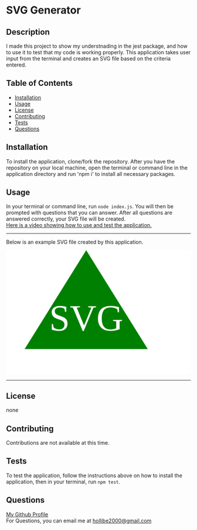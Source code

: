 # SVG Generator

## Description
I made this project to show my understnading in the jest package, and how to use it to test that my code is working properly. This application takes user input from the terminal and creates an SVG file based on the criteria entered.

## Table of Contents
* [Installation](#installation)
* [Usage](#usage)
* [License](#license)
* [Contributing](#contributing)
* [Tests](#tests)
* [Questions](#questions)

## Installation
To install the application, clone/fork the repository. After you have the repository on your local machine, open the terminal or command line in the application directory and run 'npm i' to install all necessary packages.

## Usage
In your terminal or command line, run `node index.js`. You will then be prompted with questions that you can answer. After all questions are answered correctly, your SVG file will be created.  
[Here is a video showing how to use and test the application.](https://www.youtube.com/watch?v=NaTEQE6wM2g)

---

Below is an example SVG file created by this application.

![Example SVG](./examples/logo2.svg)

---

## License
none

## Contributing
Contributions are not available at this time.

## Tests
To test the application, follow the instructions above on how to install the application, then in your terminal, run `npm test`.

## Questions
[My Github Profile](https://github.com/BlakeE-37)  
For Questions, you can email me at [hollibe2000@gmail.com](mailto:hollibe2000@gmail.com)

